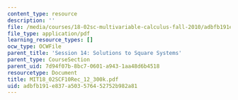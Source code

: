 ```yaml
---
content_type: resource
description: ''
file: /media/courses/18-02sc-multivariable-calculus-fall-2010/adbfb191e837a503576452752b982a81_MIT18_02SCF10Rec_12_300k.pdf
file_type: application/pdf
learning_resource_types: []
ocw_type: OCWFile
parent_title: 'Session 14: Solutions to Square Systems'
parent_type: CourseSection
parent_uid: 7d94f07b-8bc7-0601-a943-1aa48d6b4518
resourcetype: Document
title: MIT18_02SCF10Rec_12_300k.pdf
uid: adbfb191-e837-a503-5764-52752b982a81
---
```

